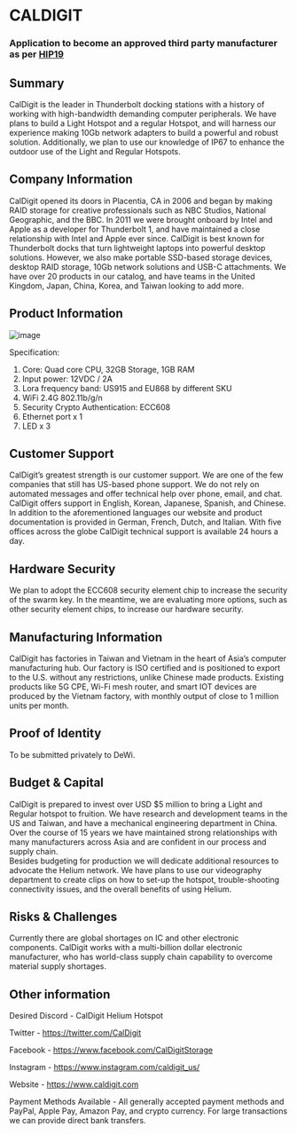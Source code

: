# CALDIGIT
### Application to become an approved third party manufacturer as per [HIP19](https://github.com/helium/HIP/blob/master/0019-third-party-manufacturers.md)

## Summary

CalDigit is the leader in Thunderbolt docking stations with a history of working with high-bandwidth demanding computer peripherals. We have plans to build a Light Hotspot and a regular Hotspot, and will harness our experience making 10Gb network adapters to build a powerful and robust solution. Additionally, we plan to use our knowledge of IP67 to enhance the outdoor use of the Light and Regular Hotspots.

## Company Information

CalDigit opened its doors in Placentia, CA in 2006 and began by making RAID storage for creative professionals such as NBC Studios, National Geographic, and the BBC. In 2011 we were brought onboard by Intel and Apple as a developer for Thunderbolt 1, and have maintained a close relationship with Intel and Apple ever since. 
CalDigit is best known for Thunderbolt docks that turn lightweight laptops into powerful desktop solutions. However, we also make portable SSD-based storage devices, desktop RAID storage, 10Gb network solutions and USB-C attachments. We have over 20 products in our catalog, and have teams in the United Kingdom, Japan, China, Korea, and Taiwan looking to add more. 

## Product Information

![image](https://github.com/harryli300/Imagefiles/blob/main/CalDigit%20Hotspot%20Image%201.png)

Specification:
1) Core: Quad core CPU, 32GB Storage, 1GB RAM
2) Input power: 12VDC / 2A
3) Lora frequency band: US915  and EU868 by different SKU
4) WiFi 2.4G 802.11b/g/n
5) Security Crypto Authentication: ECC608
6) Ethernet port x 1
7) LED x 3

## Customer Support

CalDigit’s greatest strength is our customer support. We are one of the few companies that still has US-based phone support. We do not rely on automated messages and offer technical help over phone, email, and chat. 
CalDigit offers support in English, Korean, Japanese, Spanish, and Chinese. In addition to the aforementioned languages our website and product documentation is provided in German, French, Dutch, and Italian.
With five offices across the globe CalDigit technical support is available 24 hours a day.


## Hardware Security

We plan to adopt the ECC608 security element chip to increase the security of the swarm key. In the meantime, we are evaluating more options, such as other security element chips, to increase our hardware security.

## Manufacturing Information

CalDigit has factories in Taiwan and Vietnam in the heart of Asia’s computer manufacturing hub.  Our factory is ISO certified and is positioned to export to the U.S. without any restrictions, unlike Chinese made products. Existing products like 5G CPE, Wi-Fi mesh router, and smart IOT devices are produced by the Vietnam factory, with monthly output of close to 1 million units per month.

## Proof of Identity

To be submitted privately to DeWi.

## Budget & Capital

CalDigit is prepared to invest over USD $5 million  to bring a Light and Regular hotspot to fruition. We have research and development teams in the US and Taiwan, and have a mechanical engineering department in China. Over the course of 15 years we have maintained strong relationships with many manufacturers across Asia and are confident in our process and supply chain.  
Besides budgeting for production we will dedicate additional resources to advocate the Helium network. We have plans to use our videography department to create clips on how to set-up the hotspot, trouble-shooting connectivity issues, and the overall benefits of using Helium.

## Risks & Challenges

Currently there are global shortages on IC and other electronic components. CalDigit works with a multi-billion dollar electronic manufacturer, who has world-class supply chain capability to overcome material supply shortages.

## Other information
Desired Discord - CalDigit Helium Hotspot

Twitter - https://twitter.com/CalDigit

Facebook -  https://www.facebook.com/CalDigitStorage

Instagram - https://www.instagram.com/caldigit_us/

Website - https://www.caldigit.com

Payment Methods Available - All generally accepted payment methods and PayPal, Apple Pay, Amazon Pay, and crypto currency. For large transactions we can provide direct bank transfers.

